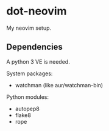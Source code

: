# dot-neovim

My neovim setup.

## Dependencies

A python 3 VE is needed.

System packages:

- watchman (like aur/watchman-bin)

Python modules:

- autopep8
- flake8
- rope
